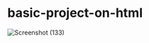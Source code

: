 # basic-project-on-html 
![Screenshot (133)](https://github.com/aditi-s22/basic-project-on-html/assets/156512463/b5fe948b-49e3-48bd-991d-d22f41f7d013)
